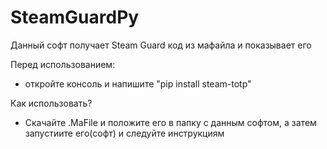 # SteamGuardPy
Данный софт получает Steam Guard код из мафайла и показывает его

Перед использованием:
 - откройте консоль и напишите "pip install steam-totp"

Как использовать?
 - Скачайте .MaFile и положите его в папку с данным софтом, а затем запустиите его(софт) и следуйте инструкциям
